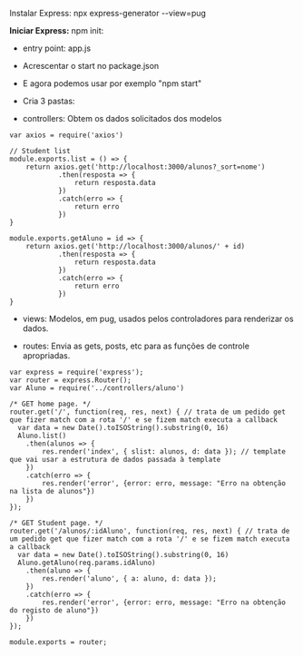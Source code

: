 Instalar Express: npx express-generator --view=pug

**Iniciar Express:** npm init:

-   entry point: app.js
-   Acrescentar o start no package.json
-   E agora podemos usar por exemplo "npm start"
-   Cria 3 pastas:

-   controllers: Obtem os dados solicitados dos modelos

```
var axios = require('axios')

// Student list
module.exports.list = () => {
	return axios.get('http://localhost:3000/alunos?_sort=nome')
			.then(resposta => {
				return resposta.data
			})
			.catch(erro => {
				return erro
			})
}

module.exports.getAluno = id => {
	return axios.get('http://localhost:3000/alunos/' + id)
			.then(resposta => {
				return resposta.data
			})
			.catch(erro => {
				return erro
			})
}
```

-   views: Modelos, em pug, usados pelos controladores para renderizar os dados.

-   routes: Envia as gets, posts, etc para as funções de controle apropriadas.

```
var express = require('express');
var router = express.Router();
var Aluno = require('../controllers/aluno')

/* GET home page. */
router.get('/', function(req, res, next) { // trata de um pedido get que fizer match com a rota '/' e se fizem match executa a callback
  var data = new Date().toISOString().substring(0, 16)
  Aluno.list()
  	.then(alunos => {
  		res.render('index', { slist: alunos, d: data }); // template que vai usar a estrutura de dados passada à template
  	})
 	.catch(erro => {
 		res.render('error', {error: erro, message: "Erro na obtenção na lista de alunos"})
 	})
});

/* GET Student page. */
router.get('/alunos/:idAluno', function(req, res, next) { // trata de um pedido get que fizer match com a rota '/' e se fizem match executa a callback
  var data = new Date().toISOString().substring(0, 16)
  Aluno.getAluno(req.params.idAluno)
  	.then(aluno => {
  		res.render('aluno', { a: aluno, d: data });
  	})
 	.catch(erro => {
 		res.render('error', {error: erro, message: "Erro na obtenção do registo de aluno"})
 	})
});

module.exports = router;
```
